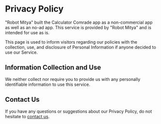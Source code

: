 # Privacy Policy

"Robot Mitya" built the Calculator Comrade app as a non-commercial app as well as an no-ad app. This service is provided by "Robot Mitya" and is intended for use as is.

This page is used to inform visitors regarding our policies with the collection, use, and disclosure of Personal Information if anyone decided to use our Service.

## Information Collection and Use
We neither collect nor require you to provide us with any personally identifiable information to use this service.

## Contact Us
If you have any questions or suggestions about our Privacy Policy, do not hesitate to [contact us](info@robot-mitya.ru).
